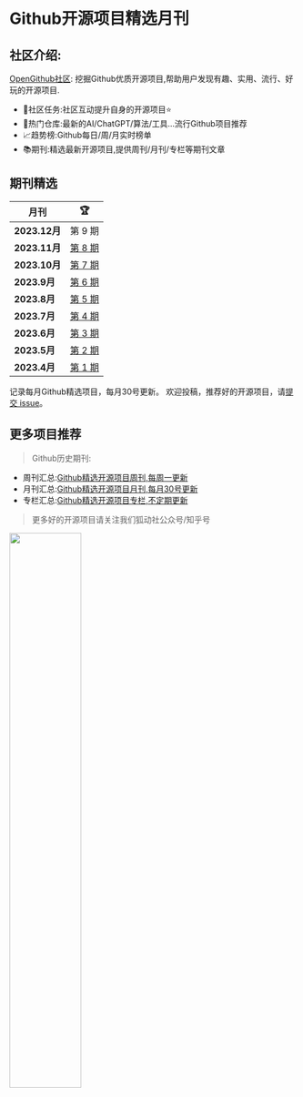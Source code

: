 # Github开源项目精选月刊


## 社区介绍:

[OpenGithub社区](http://open.itc.cn/): 挖掘Github优质开源项目,帮助用户发现有趣、实用、流行、好玩的开源项目.

- 🤝社区任务:社区互动提升自身的开源项目⭐
- 🌋热门仓库:最新的AI/ChatGPT/算法/工具...流行Github项目推荐
- 📈趋势榜:Github每日/周/月实时榜单
- 📚期刊:精选最新开源项目,提供周刊/月刊/专栏等期刊文章

## 期刊精选

| 月刊           | 🏆                       |
|--------------|--------------------------| 
| **2023.12月** | 第 9 期                    |
| **2023.11月** | [第 8 期](docs/2023.11.md) |
| **2023.10月** | [第 7 期](docs/2023.10.md) |
| **2023.9月**  | [第 6 期](docs/2023.9.md)  |
| **2023.8月**  | [第 5 期](docs/2023.8.md)  |
| **2023.7月**  | [第 4 期](docs/2023.7.md)  |
| **2023.6月**  | [第 3 期](docs/2023.6.md)  |
| **2023.5月**  | [第 2 期](docs/2023.5.md)  |
| **2023.4月**  | [第 1 期](docs/2023.4.md)  |

记录每月Github精选项目，每月30号更新。
欢迎投稿，推荐好的开源项目，请[提交 issue](https://github.com/OpenGithubs/monthly/issues)。

## 更多项目推荐

> Github历史期刊:

- 周刊汇总:[Github精选开源项目周刊,每周一更新](https://github.com/OpenGithubs/weekly)
- 月刊汇总:[Github精选开源项目月刊,每月30号更新](https://github.com/OpenGithubs/monthly)
- 专栏汇总:[Github精选开源项目专栏,不定期更新](https://github.com/OpenGithubs/selectedColumn)


> 更多好的开源项目请关注我们狐动社公众号/知乎号

<image src="http://photocdn.tv.sohu.com/img/q_mini/20230525/pic_org_ed11340c-cba7-4072-942a-69a9ec0bc251.png" style="width:50%">

